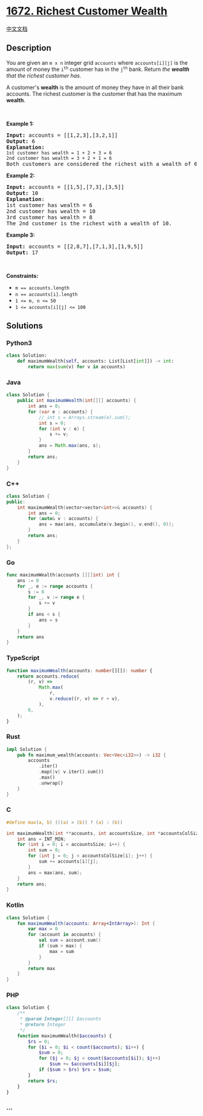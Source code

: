 # [1672. Richest Customer Wealth](https://leetcode.com/problems/richest-customer-wealth)

[中文文档](/solution/1600-1699/1672.Richest%20Customer%20Wealth/README.md)

## Description

<p>You are given an <code>m x n</code> integer grid <code>accounts</code> where <code>accounts[i][j]</code> is the amount of money the <code>i​​​​​<sup>​​​​​​th</sup>​​​​</code> customer has in the <code>j​​​​​<sup>​​​​​​th</sup></code>​​​​ bank. Return<em> the <strong>wealth</strong> that the richest customer has.</em></p>

<p>A customer&#39;s <strong>wealth</strong> is the amount of money they have in all their bank accounts. The richest customer is the customer that has the maximum <strong>wealth</strong>.</p>

<p>&nbsp;</p>
<p><strong class="example">Example 1:</strong></p>

<pre>
<strong>Input:</strong> accounts = [[1,2,3],[3,2,1]]
<strong>Output:</strong> 6
<strong>Explanation</strong><strong>:</strong>
<code>1st customer has wealth = 1 + 2 + 3 = 6
</code><code>2nd customer has wealth = 3 + 2 + 1 = 6
</code>Both customers are considered the richest with a wealth of 6 each, so return 6.
</pre>

<p><strong class="example">Example 2:</strong></p>

<pre>
<strong>Input:</strong> accounts = [[1,5],[7,3],[3,5]]
<strong>Output:</strong> 10
<strong>Explanation</strong>: 
1st customer has wealth = 6
2nd customer has wealth = 10 
3rd customer has wealth = 8
The 2nd customer is the richest with a wealth of 10.</pre>

<p><strong class="example">Example 3:</strong></p>

<pre>
<strong>Input:</strong> accounts = [[2,8,7],[7,1,3],[1,9,5]]
<strong>Output:</strong> 17
</pre>

<p>&nbsp;</p>
<p><strong>Constraints:</strong></p>

<ul>
	<li><code>m ==&nbsp;accounts.length</code></li>
	<li><code>n ==&nbsp;accounts[i].length</code></li>
	<li><code>1 &lt;= m, n &lt;= 50</code></li>
	<li><code>1 &lt;= accounts[i][j] &lt;= 100</code></li>
</ul>

## Solutions

<!-- tabs:start -->

### **Python3**

```python
class Solution:
    def maximumWealth(self, accounts: List[List[int]]) -> int:
        return max(sum(v) for v in accounts)
```

### **Java**

```java
class Solution {
    public int maximumWealth(int[][] accounts) {
        int ans = 0;
        for (var e : accounts) {
            // int s = Arrays.stream(e).sum();
            int s = 0;
            for (int v : e) {
                s += v;
            }
            ans = Math.max(ans, s);
        }
        return ans;
    }
}
```

### **C++**

```cpp
class Solution {
public:
    int maximumWealth(vector<vector<int>>& accounts) {
        int ans = 0;
        for (auto& v : accounts) {
            ans = max(ans, accumulate(v.begin(), v.end(), 0));
        }
        return ans;
    }
};
```

### **Go**

```go
func maximumWealth(accounts [][]int) int {
    ans := 0
    for _, e := range accounts {
        s := 0
        for _, v := range e {
            s += v
        }
        if ans < s {
            ans = s
        }
    }
    return ans
}
```

### **TypeScript**

```ts
function maximumWealth(accounts: number[][]): number {
    return accounts.reduce(
        (r, v) =>
            Math.max(
                r,
                v.reduce((r, v) => r + v),
            ),
        0,
    );
}
```

### **Rust**

```rust
impl Solution {
    pub fn maximum_wealth(accounts: Vec<Vec<i32>>) -> i32 {
        accounts
            .iter()
            .map(|v| v.iter().sum())
            .max()
            .unwrap()
    }
}
```

### **C**

```c
#define max(a, b) (((a) > (b)) ? (a) : (b))

int maximumWealth(int **accounts, int accountsSize, int *accountsColSize) {
    int ans = INT_MIN;
    for (int i = 0; i < accountsSize; i++) {
        int sum = 0;
        for (int j = 0; j < accountsColSize[i]; j++) {
            sum += accounts[i][j];
        }
        ans = max(ans, sum);
    }
    return ans;
}
```

### **Kotlin**

```kotlin
class Solution {
    fun maximumWealth(accounts: Array<IntArray>): Int {
        var max = 0
        for (account in accounts) {
            val sum = account.sum()
            if (sum > max) {
                max = sum
            }
        }
        return max
    }
}
```

### **PHP**

```php
class Solution {
    /**
     * @param Integer[][] $accounts
     * @return Integer
     */
    function maximumWealth($accounts) {
        $rs = 0;
        for ($i = 0; $i < count($accounts); $i++) {
            $sum = 0;
            for ($j = 0; $j < count($accounts[$i]); $j++)
                $sum += $accounts[$i][$j];
            if ($sum > $rs) $rs = $sum;
        }
        return $rs;
    }
}
```

### **...**

```

```

<!-- tabs:end -->
